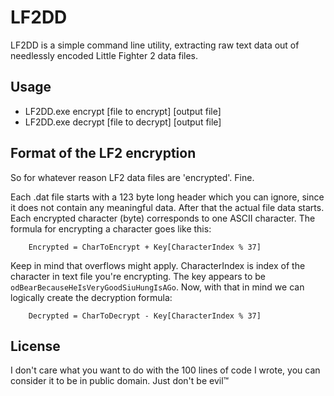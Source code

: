 # LF2DD
LF2DD is a simple command line utility, extracting raw text data out of needlessly encoded Little Fighter 2 data files.

## Usage
 * LF2DD.exe encrypt [file to encrypt] [output file]
 * LF2DD.exe decrypt [file to decrypt] [output file]

## Format of the LF2 encryption
So for whatever reason LF2 data files are 'encrypted'. Fine.

Each .dat file starts with a 123 byte long header which you can ignore, since it does not contain any meaningful data. After that the actual file data starts. Each encrypted character (byte) corresponds to one ASCII character. The formula for encrypting a character goes like this:

```
    Encrypted = CharToEncrypt + Key[CharacterIndex % 37]
```

Keep in mind that overflows might apply. CharacterIndex is index of the character in text file you're encrypting. The key appears to be `odBearBecauseHeIsVeryGoodSiuHungIsAGo`. Now, with that in mind we can logically create the decryption formula:

```
    Decrypted = CharToDecrypt - Key[CharacterIndex % 37]
```

## License
I don't care what you want to do with the 100 lines of code I wrote, you can consider it to be in public domain. Just don't be evil:tm:
